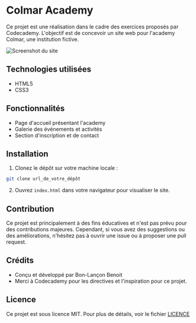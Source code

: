 # Colmar Academy

Ce projet est une réalisation dans le cadre des exercices proposés par Codecademy. L'objectif est de concevoir un site web pour l'academy Colmar, une institution fictive.

![Screenshot du site]()

## Technologies utilisées

- HTML5
- CSS3

## Fonctionnalités

- Page d'accueil présentant l'academy
- Galerie des événements et activités
- Section d'inscription et de contact

## Installation

1. Clonez le dépôt sur votre machine locale :
```bash
git clone url_de_votre_dépôt
```
2. Ouvrez `index.html` dans votre navigateur pour visualiser le site.

## Contribution

Ce projet est principalement à des fins éducatives et n'est pas prévu pour des contributions majeures. Cependant, si vous avez des suggestions ou des améliorations, n'hésitez pas à ouvrir une issue ou à proposer une pull request.

## Crédits

- Conçu et développé par Bon-Lançon Benoit
- Merci à Codecademy pour les directives et l'inspiration pour ce projet.

## Licence

Ce projet est sous licence MIT. Pour plus de détails, voir le fichier [LICENCE](url_vers_votre_fichier_licence)